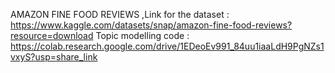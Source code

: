 AMAZON FINE FOOD REVIEWS ,Link for the dataset : https://www.kaggle.com/datasets/snap/amazon-fine-food-reviews?resource=download
Topic modelling code : https://colab.research.google.com/drive/1EDeoEv991_84uu1iaaLdH9PgNZs1vxyS?usp=share_link
